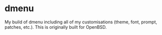 # dmenu
My build of dmenu including all of my customisations (theme, font, prompt, patches, etc.). This is originally built for OpenBSD.
